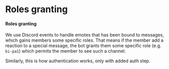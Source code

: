 ﻿# Roles granting

#### Roles granting

We use Discord events to handle emotes that has been bound to messages,
which gains members some specific roles.
That means if the member add a reaction to a special message,
the bot grants them some specific role (e.g. `bi-pa1`) which permits the member to see such a channel.

Similarly, this is how authentication works,
only with added auth step.

